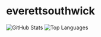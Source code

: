 ﻿# everettsouthwick

![GitHub Stats](https://github-readme-stats.vercel.app/api?username=everettsouthwick&count_private=true&show_icons=true)
![Top Languages](https://github-readme-stats.vercel.app/api/top-langs/?username=everettsouthwick)

